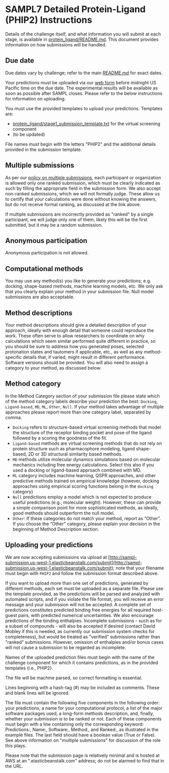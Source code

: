 # SAMPL7 Detailed Protein-Ligand (PHIP2) Instructions

Details of the challenge itself, and what information you will submit at each stage, is available in [protein_ligand/README.md](protein_ligand/README.md). This document provides information on how submissions will be handled.

## Due date

Due dates vary by challenge; refer to the main [README.md](README.md) for exact dates.

Your predictions must be uploaded via our [web form](http://sampl-submission.us-west-1.elasticbeanstalk.com/submit) before midnight US Pacific time on the due date. The experimental results will be available as soon as possible after SAMPL closes. Please refer to the below instructions for information on uploading.

You must use the provided templates to upload your predictions. Templates are:
- [protein_ligand/stage1_submission_template.txt](protein_ligand/stage1_submission_template.txt) for the virtual screening component
- (to be updated)

File names must begin with the letters "PHIP2" and the additional details provided in the submission template.

## Multiple submissions

As per our [policy on multiple submissions](https://samplchallenges.github.io/roadmap/submissions/), each participant or organization is allowed only one ranked submission, which must be clearly indicated as such by filling the appropriate field in the submission form. We also accept non-ranked submissions, which we will not formally judge. These allow us to certify that your calculations were done without knowing the answers, but do not receive formal ranking, as discussed at the link above.

If multiple submissions are incorrectly provided as "ranked" by a single participant, we will judge only one of them; likely this will be the first submitted, but it may be a random submission.

## Anonymous participation

Anonymous participation is not allowed.

## Computational methods

You may use any method(s) you like to generate your predictions; e.g. docking, shape-based methods, machine learning models, etc. We only ask that you clearly explain your method in your submission file. Null model submissions are also acceptable.

## Method descriptions

Your method descriptions should give a detailed description of your approach, ideally with enough detail that someone could reproduce the work. These often serve to allow researchers to coordinate on why calculations which seem similar performed quite different in practice, so you should be sure to address how you generated poses, selected protonation states and tautomers if applicable, etc., as well as any method-specific details that, if varied, might result in different performance. Software versions should be provided. You will also need to assign a category to your method, as discussed below.

## Method category

In the Method Category section of your submission file please state which of the method category labels describe your prediction the best: `Docking`, `Ligand-based`, `MD`, `ML`, `Other`, `Null`.
If your method takes advantage of multiple approaches please report more than one category label, separated by comma.  
- `Docking` refers to structure-based virtual screening methods that model the structure of the receptor binding pocket and pose of the ligand followed by a scoring the goodness of the fit.
- `Ligand-based` methods are virtual screening methods that do not rely on protein structure such as pharmacophore modeling, ligand shape-based, 2D or 3D structural similarity based methods.
- `MD` methods utilize molecular dynamics simulations based on molecular mechanics including free energy calculations. Select this also if you used a docking or ligand-based approach combined with MD.
- `ML` category includes machine learning, QSPR approaches, and other predictive methods trained on empirical knowledge (however, docking approaches using empirical scoring functions belong in the `docking` category)
- `Null` predictions employ a model which is not expected to produce useful predictions (e.g., molecular weight). However, these can provide a simple comparison point for more sophisticated methods, as ideally, good methods should outperform the null model.
- `Other`: If these categories do not match your method, report as “Other”. If you choose the “Other” category, please explain your decision in the beginning of Method Description section.  


## Uploading your predictions

We are now accepting submissions via upload at [http://sampl-submission.us-west-1.elasticbeanstalk.com/submit](http://sampl-submission.us-west-1.elasticbeanstalk.com/submit); note that your filename must begin with `PHIP2` and follow the submission format described above.

If you want to upload more than one set of predictions, generated by different methods, each set must be uploaded as a separate file. Please use the template provided, as the predictions will be parsed and analyzed with automated scripts, and if you violate the file format, you will receive an error message and your submission will not be accepted. A complete set of predictions constitutes predicted binding free energies for all required host-guest pairs, with predicted numerical uncertainties. We also encourage predictions of the binding enthalpies. Incomplete submissions - such as for a subset of compounds - will also be accepted if desired (contact David Mobley if this is needed, as currently our submission system checks for completeness), but would be treated as "verified" submissions rather than "ranked" submissions. However, omission of enthalpies and/or bonus cases will not cause a submission to be regarded as incomplete.

Names of the uploaded prediction files must begin with the name of the challenge component for which it contains predictions, as in the provided templates (i.e., PHIP2).

The file will be machine parsed, so correct formatting is essential.

Lines beginning with a hash-tag (#) may be included as comments. These and blank lines will be ignored.

The file must contain the following five components in the following order: your predictions, a name for your computational protocol, a list of the major software packages used, a long-form methods description, and, finally, whether your submission is to be ranked or not. Each of these components must begin with a line containing only the corresponding keyword: Predictions:, Name:, Software:, Method:, and Ranked:, as illustrated in the example files. The last field should have a boolean value (True or False). See above information on "multiple submissions" for discussion of the role this plays.

Please note that the submission page is relatively minimal and is hosted at AWS at an ".elasticbeanstalk.com" address; do not be alarmed to find that in the URL.
